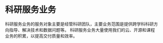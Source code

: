 # 科研服务业务

科研服务业务的服务对象主要是经管科研团队，主要业务范围是提供跨学科科研方向指导、解决技术和数据问题等。
科研服务业务大量使用我们的云、开源和课程业务的积累，以提高交付质量和效率。
